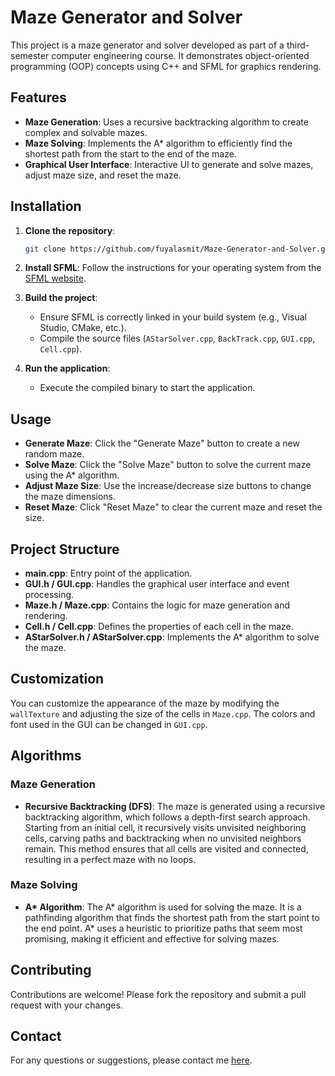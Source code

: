 # Maze Generator and Solver

This project is a maze generator and solver developed as part of a third-semester computer engineering course. It demonstrates object-oriented programming (OOP) concepts using C++ and SFML for graphics rendering.

## Features

- **Maze Generation**: Uses a recursive backtracking algorithm to create complex and solvable mazes.
- **Maze Solving**: Implements the A* algorithm to efficiently find the shortest path from the start to the end of the maze.
- **Graphical User Interface**: Interactive UI to generate and solve mazes, adjust maze size, and reset the maze.

## Installation

1. **Clone the repository**:
    ```bash
    git clone https://github.com/fuyalasmit/Maze-Generator-and-Solver.git
    ```

2. **Install SFML**:
    Follow the instructions for your operating system from the [SFML website](https://www.sfml-dev.org/download.php).

3. **Build the project**:
    - Ensure SFML is correctly linked in your build system (e.g., Visual Studio, CMake, etc.).
    - Compile the source files (`AStarSolver.cpp`, `BackTrack.cpp`, `GUI.cpp`, `Cell.cpp`).

4. **Run the application**:
    - Execute the compiled binary to start the application.

## Usage

- **Generate Maze**: Click the "Generate Maze" button to create a new random maze.
- **Solve Maze**: Click the "Solve Maze" button to solve the current maze using the A* algorithm.
- **Adjust Maze Size**: Use the increase/decrease size buttons to change the maze dimensions.
- **Reset Maze**: Click "Reset Maze" to clear the current maze and reset the size.

## Project Structure

- **main.cpp**: Entry point of the application.
- **GUI.h / GUI.cpp**: Handles the graphical user interface and event processing.
- **Maze.h / Maze.cpp**: Contains the logic for maze generation and rendering.
- **Cell.h / Cell.cpp**: Defines the properties of each cell in the maze.
- **AStarSolver.h / AStarSolver.cpp**: Implements the A* algorithm to solve the maze.

## Customization

You can customize the appearance of the maze by modifying the `wallTexture` and adjusting the size of the cells in `Maze.cpp`. The colors and font used in the GUI can be changed in `GUI.cpp`.

## Algorithms

### Maze Generation

- **Recursive Backtracking (DFS)**: The maze is generated using a recursive backtracking algorithm, which follows a depth-first search approach. Starting from an initial cell, it recursively visits unvisited neighboring cells, carving paths and backtracking when no unvisited neighbors remain. This method ensures that all cells are visited and connected, resulting in a perfect maze with no loops.

### Maze Solving

- **A\* Algorithm**: The A* algorithm is used for solving the maze. It is a pathfinding algorithm that finds the shortest path from the start point to the end point. A* uses a heuristic to prioritize paths that seem most promising, making it efficient and effective for solving mazes.

## Contributing

Contributions are welcome! Please fork the repository and submit a pull request with your changes.

## Contact

For any questions or suggestions, please contact me [here](mailto:asmitphuyal4040@gmail.com).
